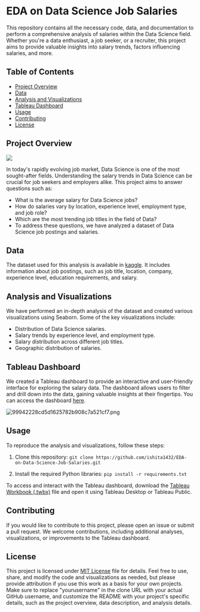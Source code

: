 # EDA on Data Science Job Salaries

This repository contains all the necessary code, data, and documentation to perform a comprehensive analysis of salaries within the Data Science field. Whether you're a data enthusiast, a job seeker, or a recruiter, this project aims to provide valuable insights into salary trends, factors influencing salaries, and more.

## Table of Contents

- [Project Overview](#project-overview)
- [Data](#data)
- [Analysis and Visualizations](#analysis-and-visualizations)
- [Tableau Dashboard](#tableau-dashboard)
- [Usage](#usage)
- [Contributing](#contributing)
- [License](#license)

## Project Overview

![](https://repository-images.githubusercontent.com/265904235/46eef600-9bab-11ea-87d9-ff5e73c39b97)

In today's rapidly evolving job market, Data Science is one of the most sought-after fields. Understanding the salary trends in Data Science can be crucial for job seekers and employers alike. This project aims to answer questions such as:

- What is the average salary for Data Science jobs?
- How do salaries vary by location, experience level, employment type, and job role?
- Which are the most trending job titles in the field of Data?
- To address these questions, we have analyzed a dataset of Data Science job postings and salaries.

## Data

The dataset used for this analysis is available in  [kaggle](https://www.kaggle.com/datasets/arnabchaki/data-science-salaries-2023). It includes information about job postings, such as job title, location, company, experience level, education requirements, and salary.

## Analysis and Visualizations

We have performed an in-depth analysis of the dataset and created various visualizations using Seaborn. Some of the key visualizations include:

- Distribution of Data Science salaries.
- Salary trends by experience level, and employment type.
- Salary distribution across different job titles.
- Geographic distribution of salaries.

## Tableau Dashboard

We created a Tableau dashboard to provide an interactive and user-friendly interface for exploring the salary data. The dashboard allows users to filter and drill down into the data, gaining valuable insights at their fingertips. You can access the dashboard [here](https://public.tableau.com/app/profile/ishita.sharma7620/viz/Datasciencejobsalaries_16935291280440/DatasciencejobsalariesDashboard).

![99942228cd5d1625782b908c7a521cf7.png](https://imgtr.ee/images/2023/09/12/99942228cd5d1625782b908c7a521cf7.png)

## Usage

To reproduce the analysis and visualizations, follow these steps:

1. Clone this repository: `git clone https://github.com/ishita1432/EDA-on-Data-Science-Job-Salaries.git`

2. Install the required Python libraries: `pip install -r requirements.txt`

To access and interact with the Tableau dashboard, download the [Tableau Workbook (.twbx)](https://github.com/ishita1432/EDA-on-Data-Science-Job-Salaries/blob/main/Data%20science%20job%20salaries.twbx) file and open it using Tableau Desktop or Tableau Public.

## Contributing

If you would like to contribute to this project, please open an issue or submit a pull request. We welcome contributions, including additional analyses, visualizations, or improvements to the Tableau dashboard.

## License

This project is licensed under [MIT License](https://opensource.org/license/mit/) file for details. Feel free to use, share, and modify the code and visualizations as needed, but please provide attribution if you use this work as a basis for your own projects.
Make sure to replace "yourusername" in the clone URL with your actual GitHub username, and customize the README with your project's specific details, such as the project overview, data description, and analysis details.








